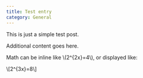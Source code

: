 ```yaml
---
title: Test entry
category: General
---
```


This is just a simple test post.

<!-- more -->

Additional content goes here.

<p>Math can be inline like \(2^{2x}=4\), or displayed like:</p>
\[2^{3x}=8\]

